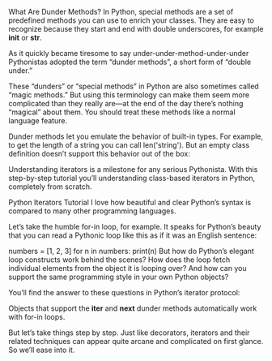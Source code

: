 What Are Dunder Methods?
In Python, special methods are a set of predefined methods you can use to enrich your classes. They are easy to recognize because they start and end with double underscores, for example **init** or **str**.

As it quickly became tiresome to say under-under-method-under-under Pythonistas adopted the term “dunder methods”, a short form of “double under.”

These “dunders” or “special methods” in Python are also sometimes called “magic methods.” But using this terminology can make them seem more complicated than they really are—at the end of the day there’s nothing “magical” about them. You should treat these methods like a normal language feature.

Dunder methods let you emulate the behavior of built-in types. For example, to get the length of a string you can call len('string'). But an empty class definition doesn’t support this behavior out of the box:

Understanding iterators is a milestone for any serious Pythonista. With this step-by-step tutorial you’ll understanding class-based iterators in Python, completely from scratch.

Python Iterators Tutorial
I love how beautiful and clear Python’s syntax is compared to many other programming languages.

Let’s take the humble for-in loop, for example. It speaks for Python’s beauty that you can read a Pythonic loop like this as if it was an English sentence:

numbers = [1, 2, 3]
for n in numbers:
print(n)
But how do Python’s elegant loop constructs work behind the scenes? How does the loop fetch individual elements from the object it is looping over? And how can you support the same programming style in your own Python objects?

You’ll find the answer to these questions in Python’s iterator protocol:

Objects that support the **iter** and **next** dunder methods automatically work with for-in loops.

But let’s take things step by step. Just like decorators, iterators and their related techniques can appear quite arcane and complicated on first glance. So we’ll ease into it.
